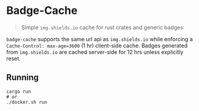 # Badge-Cache

> Simple `img.shields.io` cache for rust crates and generic badges

`badge-cache` supports the same url api as `img.shields.io` while enforcing a `Cache-Control: max-age=3600` (1 hr) client-side cache. Badges generated from `img.shields.io` are cached server-side for 12 hrs unless explicitly reset.

## Running

```
cargo run
# or
./docker.sh run
```


